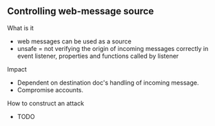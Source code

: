 ## Controlling web-message source
What is it
* web messages can be used as a source
* unsafe = not verifying the origin of incoming messages correctly in event listener, properties and functions called by listener

Impact
* Dependent on destination doc's handling of incoming message.
* Compromise accounts.

How to construct an attack
* TODO

